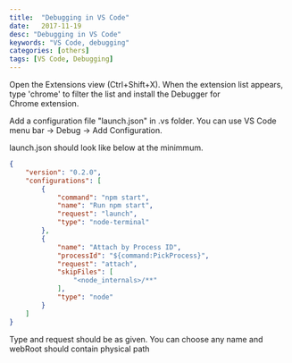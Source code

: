 ```yaml
---
title:  "Debugging in VS Code"
date:   2017-11-19
desc: "Debugging in VS Code"
keywords: "VS Code, debugging"
categories: [others]
tags: [VS Code, Debugging]
---
```


Open the Extensions view (Ctrl+Shift+X). When the extension list
appears, type \'chrome\' to filter the list and install the Debugger for
Chrome extension.

Add a configuration file "launch.json" in .vs folder. You can use VS
Code menu bar -\> Debug -\> Add Configuration.

launch.json should look like below at the minimmum.

```json
{
    "version": "0.2.0",
    "configurations": [
        {
            "command": "npm start",
            "name": "Run npm start",
            "request": "launch",
            "type": "node-terminal"
        },
        {
            "name": "Attach by Process ID",
            "processId": "${command:PickProcess}",
            "request": "attach",
            "skipFiles": [
                "<node_internals>/**"
            ],
            "type": "node"
        }
    ]
}
```

Type and request should be as given. You can choose any name and webRoot should contain physical path
